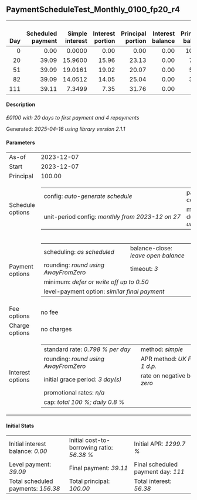 <h2>PaymentScheduleTest_Monthly_0100_fp20_r4</h2>
<table>
    <thead style="vertical-align: bottom;">
        <th style="text-align: right;">Day</th>
        <th style="text-align: right;">Scheduled payment</th>
        <th style="text-align: right;">Simple interest</th>
        <th style="text-align: right;">Interest portion</th>
        <th style="text-align: right;">Principal portion</th>
        <th style="text-align: right;">Interest balance</th>
        <th style="text-align: right;">Principal balance</th>
        <th style="text-align: right;">Total simple interest</th>
        <th style="text-align: right;">Total interest</th>
        <th style="text-align: right;">Total principal</th>
    </thead>
    <tr style="text-align: right;">
        <td class="ci00">0</td>
        <td class="ci01" style="white-space: nowrap;">0.00</td>
        <td class="ci02">0.0000</td>
        <td class="ci03">0.00</td>
        <td class="ci04">0.00</td>
        <td class="ci05">0.00</td>
        <td class="ci06">100.00</td>
        <td class="ci07">0.0000</td>
        <td class="ci08">0.00</td>
        <td class="ci09">0.00</td>
    </tr>
    <tr style="text-align: right;">
        <td class="ci00">20</td>
        <td class="ci01" style="white-space: nowrap;">39.09</td>
        <td class="ci02">15.9600</td>
        <td class="ci03">15.96</td>
        <td class="ci04">23.13</td>
        <td class="ci05">0.00</td>
        <td class="ci06">76.87</td>
        <td class="ci07">15.9600</td>
        <td class="ci08">15.96</td>
        <td class="ci09">23.13</td>
    </tr>
    <tr style="text-align: right;">
        <td class="ci00">51</td>
        <td class="ci01" style="white-space: nowrap;">39.09</td>
        <td class="ci02">19.0161</td>
        <td class="ci03">19.02</td>
        <td class="ci04">20.07</td>
        <td class="ci05">0.00</td>
        <td class="ci06">56.80</td>
        <td class="ci07">34.9761</td>
        <td class="ci08">34.98</td>
        <td class="ci09">43.20</td>
    </tr>
    <tr style="text-align: right;">
        <td class="ci00">82</td>
        <td class="ci01" style="white-space: nowrap;">39.09</td>
        <td class="ci02">14.0512</td>
        <td class="ci03">14.05</td>
        <td class="ci04">25.04</td>
        <td class="ci05">0.00</td>
        <td class="ci06">31.76</td>
        <td class="ci07">49.0273</td>
        <td class="ci08">49.03</td>
        <td class="ci09">68.24</td>
    </tr>
    <tr style="text-align: right;">
        <td class="ci00">111</td>
        <td class="ci01" style="white-space: nowrap;">39.11</td>
        <td class="ci02">7.3499</td>
        <td class="ci03">7.35</td>
        <td class="ci04">31.76</td>
        <td class="ci05">0.00</td>
        <td class="ci06">0.00</td>
        <td class="ci07">56.3772</td>
        <td class="ci08">56.38</td>
        <td class="ci09">100.00</td>
    </tr>
</table>
<h4>Description</h4>
<p><i>£0100 with 20 days to first payment and 4 repayments</i></p>
<p>Generated: <i>2025-04-16 using library version 2.1.1</i></p>
<h4>Parameters</h4>
<table>
    <tr>
        <td>As-of</td>
        <td>2023-12-07</td>
    </tr>
    <tr>
        <td>Start</td>
        <td>2023-12-07</td>
    </tr>
    <tr>
        <td>Principal</td>
        <td>100.00</td>
    </tr>
    <tr>
        <td>Schedule options</td>
        <td>
            <table>
                <tr>
                    <td>config: <i>auto-generate schedule</i></td>
                    <td>payment count: <i>4</i></td>
                </tr>
                <tr>
                    <td style="white-space: nowrap;">unit-period config: <i>monthly from 2023-12 on 27</i></td>
                    <td>max duration: <i>unlimited</i></td>
                </tr>
            </table>
        </td>
    </tr>
    <tr>
        <td>Payment options</td>
        <td>
            <table>
                <tr>
                    <td>scheduling: <i>as scheduled</i></td>
                    <td>balance-close: <i>leave&nbsp;open&nbsp;balance</i></td>
                </tr>
                <tr>
                    <td>rounding: <i>round using AwayFromZero</i></td>
                    <td>timeout: <i>3</i></td>
                </tr>
                <tr>
                    <td colspan='2'>minimum: <i>defer&nbsp;or&nbsp;write&nbsp;off&nbsp;up&nbsp;to&nbsp;0.50</i></td>
                </tr>
                <tr>
                    <td colspan='2'>level-payment option: <i>similar&nbsp;final&nbsp;payment</i></td>
                </tr>
            </table>
        </td>
    </tr>
    <tr>
        <td>Fee options</td>
        <td>no fee
        </td>
    </tr>
    <tr>
        <td>Charge options</td>
        <td>no charges
        </td>
    </tr>
    <tr>
        <td>Interest options</td>
        <td>
            <table>
                <tr>
                    <td>standard rate: <i>0.798 % per day</i></td>
                    <td>method: <i>simple</i></td>
                </tr>
                <tr>
                    <td>rounding: <i>round using AwayFromZero</i></td>
                    <td>APR method: <i>UK FCA to 1 d.p.</i></td>
                </tr>
                <tr>
                    <td>initial grace period: <i>3 day(s)</i></td>
                    <td>rate on negative balance: <i>zero</i></td>
                </tr>
                <tr>
                    <td colspan="2">promotional rates: <i><i>n/a</i></i></td>
                </tr>
                <tr>
                    <td colspan="2">cap: <i>total 100 %; daily 0.8 %</td>
                </tr>
            </table>
        </td>
    </tr>
</table>
<h4>Initial Stats</h4>
<table>
    <tr>
        <td>Initial interest balance: <i>0.00</i></td>
        <td>Initial cost-to-borrowing ratio: <i>56.38 %</i></td>
        <td>Initial APR: <i>1299.7 %</i></td>
    </tr>
    <tr>
        <td>Level payment: <i>39.09</i></td>
        <td>Final payment: <i>39.11</i></td>
        <td>Final scheduled payment day: <i>111</i></td>
    </tr>
    <tr>
        <td>Total scheduled payments: <i>156.38</i></td>
        <td>Total principal: <i>100.00</i></td>
        <td>Total interest: <i>56.38</i></td>
    </tr>
</table>
